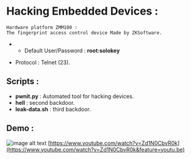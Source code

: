 # Hacking Embedded Devices :

```
Hardware platform ZMM100 :
The fingerprint access control device Made by ZKSoftware.
```

* - Default User/Password : __root:solokey__
- Protocol : Telnet (23).

## Scripts :
 * __pwnit.py__ : Automated tool for hacking devices.
 * __hell__ : second backdoor.
 * __leak-data.sh__ : third backdoor.
 
 
 
## Demo :

![image alt text](https://i.imgur.com/lxZCj4Z.png)
[https://www.youtube.com/watch?v=Zd1N0CbvR0k](https://www.youtube.com/watch?v=Zd1N0CbvR0k&feature=youtu.be)

